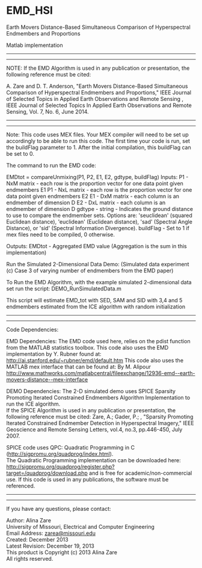 # EMD_HSI
Earth Movers Distance-Based Simultaneous Comparison of Hyperspectral Endmembers and Proportions

Matlab implementation

****************************************************************
****************************************************************
NOTE: If the EMD Algorithm is used in any publication or presentation, the following reference must be cited:

A. Zare and D. T. Anderson, "Earth Movers Distance-Based Simultaneous Comparison of Hyperspectral Endmembers and Proportions," IEEE Journal of Selected Topics in Applied Earth Observations and Remote Sensing , IEEE Journal of Selected Topics In Applied Earth Observations and Remote Sensing, Vol. 7, No. 6, June 2014. 

****************************************************************
****************************************************************
Note: This code uses MEX files.  Your MEX compiler will need to be set up accordingly to be able to run this code.  The first time your code is run, set the buildFlag parameter to 1.  After the initial compilation, this buildFlag can be set to 0. 

The command to run the EMD code: 

EMDtot = compareUnmixing(P1, P2, E1, E2, gdtype, buildFlag) 
Inputs:
   P1 - NxM matrix - each row is the proportion vector for one data point
        given endmembers E1
   P1 - NxL matrix - each row is the proportion vector for one data point
        given endmembers E2
   E1 - DxM matrix - each column is an endmember of dimension D
   E2 - DxL matrix - each column is an endmember of dimension D
   gdtype - string - Indicates the ground distance to use to compare the
        endmember sets.  Options are: 'seuclidean' (squared Euclidean
        distance), 'euclidean' (Euclidean distance), 'sad' (Spectral Angle
        Distance), or 'sid' (Spectral Information Divergence).
   buildFlag - Set to 1 if mex files need to be compiled, 0 otherwise.

Outputs:
    EMDtot - Aggregated EMD value (Aggregation is the sum in this implementation)




Run the Simulated 2-Dimensional Data Demo: (Simulated data experiment (c) Case 3 of varying number of endmembers from the EMD paper)

To Run the EMD Algorithm, with the example simulated 2-dimensional data set run the script: DEMO_RunSimulatedData.m

This script will estimate EMD_tot with SED, SAM and SID with 3,4 and 5 endmembers estimated from the ICE algorithm with random initialization 
   
   
   
****************************************************************
****************************************************************
Code Dependencies: 

EMD Dependencies: The EMD code used here, relies on the pdist function from the MATLAB
 statistics toolbox.  This code also uses the EMD implementation by Y. Rubner found at:
   http://ai.stanford.edu/~rubner/emd/default.htm
 This code also uses the MATLAB mex interface that can be found at:
   By M. Alipour
   http://www.mathworks.com/matlabcentral/fileexchange/12936-emd--earth-movers-distance--mex-interface

DEMO Dependencies: The 2-D simulated demo uses SPICE Sparsity Promoting Iterated Constrained Endmembers Algorithm Implementation to run the ICE algorithm.  
 If the SPICE Algorithm is used in any publication or presentation, the following reference must be cited:
 Zare, A.; Gader, P.; , "Sparsity Promoting Iterated Constrained Endmember Detection in Hyperspectral Imagery," IEEE Geoscience and Remote Sensing Letters, vol.4, no.3, pp.446-450, July 2007.

 SPICE code uses QPC: Quadratic Programming in C (http://sigpromu.org/quadprog/index.html).    
 The Quadratic Programming implementation can be downloaded here: http://sigpromu.org/quadprog/register.php?target=/quadprog/download.php
 and is free for academic/non-commercial use.  If this code is used in any publications, the software must be referenced. 
****************************************************************
****************************************************************

If you have any questions, please contact:

Author:  Alina Zare  
University of Missouri, Electrical and Computer Engineering  
Email Address: zarea@missouri.edu  
Created: December 2013  
Latest Revision: December 19, 2013  
This product is Copyright (c) 2013 Alina Zare  
All rights reserved.  



